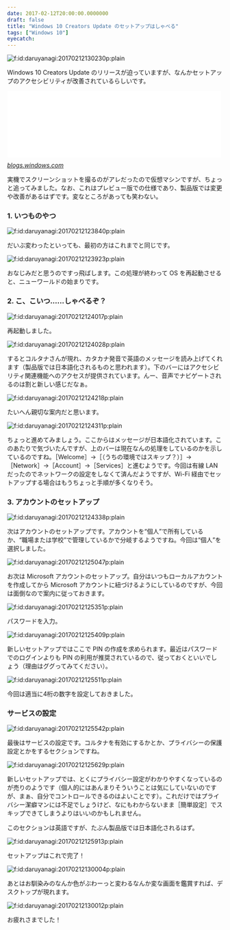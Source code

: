 ```yaml
---
date: 2017-02-12T20:00:00.0000000
draft: false
title: "Windows 10 Creators Update のセットアップはしゃべる"
tags: ["Windows 10"]
eyecatch: 
---
```

<p><span itemscope itemtype="http://schema.org/Photograph"><img src="20170212130230.png" alt="f:id:daruyanagi:20170212130230p:plain" title="f:id:daruyanagi:20170212130230p:plain" class="hatena-fotolife" itemprop="image"></span></p><p>Windows 10 Creators Update のリリースが迫っていますが、なんかセットアップのアクセシビリティが改善されているらしいです。</p><p><iframe src="//hatenablog-parts.com/embed?url=https%3A%2F%2Fblogs.windows.com%2Fwindowsexperience%2F2017%2F01%2F10%2Fcontinuing-commitment-privacy-windows-10%2F%23Cu336hmeoam3T8pB.97" title="Our continuing commitment to your privacy with Windows 10" class="embed-card embed-webcard" scrolling="no" frameborder="0" style="display: block; width: 100%; height: 155px; max-width: 500px; margin: 10px 0px;"></iframe><cite class="hatena-citation"><a href="https://blogs.windows.com/windowsexperience/2017/01/10/continuing-commitment-privacy-windows-10/#Cu336hmeoam3T8pB.97">blogs.windows.com</a></cite></p><p>実機でスクリーンショットを撮るのがアレだったので仮想マシンですが、ちょっと追ってみました。なお、これはプレビュー版での仕様であり、製品版では変更や改善があるはずです。変なところがあっても笑わない。</p>

<div class="section">
<h3>1. いつものやつ</h3>
<p><span itemscope itemtype="http://schema.org/Photograph"><img src="20170212123840.png" alt="f:id:daruyanagi:20170212123840p:plain" title="f:id:daruyanagi:20170212123840p:plain" class="hatena-fotolife" itemprop="image"></span></p><p>だいぶ変わったといっても、最初の方はこれまでと同じです。</p><p><span itemscope itemtype="http://schema.org/Photograph"><img src="20170212123923.png" alt="f:id:daruyanagi:20170212123923p:plain" title="f:id:daruyanagi:20170212123923p:plain" class="hatena-fotolife" itemprop="image"></span></p><p>おなじみだと思うのですっ飛ばします。この処理が終わって OS を再起動させると、ニューワールドの始まりです。</p>

</div>
<div class="section">
<h3>2. こ、こいつ……しゃべるぞ？</h3>
<p><span itemscope itemtype="http://schema.org/Photograph"><img src="20170212124017.png" alt="f:id:daruyanagi:20170212124017p:plain" title="f:id:daruyanagi:20170212124017p:plain" class="hatena-fotolife" itemprop="image"></span></p><p>再起動しました。</p><p><span itemscope itemtype="http://schema.org/Photograph"><img src="20170212124028.png" alt="f:id:daruyanagi:20170212124028p:plain" title="f:id:daruyanagi:20170212124028p:plain" class="hatena-fotolife" itemprop="image"></span></p><p>するとコルタナさんが現れ、カタカナ発音で英語のメッセージを読み上げてくれます（製品版では日本語化されるものと思われます）。下のバーにはアクセシビリティ関連機能へのアクセスが提供されています。んー、音声でナビゲートされるのは割と新しい感じだなぁ。</p><p><span itemscope itemtype="http://schema.org/Photograph"><img src="20170212124218.png" alt="f:id:daruyanagi:20170212124218p:plain" title="f:id:daruyanagi:20170212124218p:plain" class="hatena-fotolife" itemprop="image"></span></p><p>たいへん親切な案内だと思います。</p><p><span itemscope itemtype="http://schema.org/Photograph"><img src="20170212124311.png" alt="f:id:daruyanagi:20170212124311p:plain" title="f:id:daruyanagi:20170212124311p:plain" class="hatena-fotolife" itemprop="image"></span></p><p>ちょっと進めてみましょう。ここからはメッセージが日本語化されています。このあたりで気づいたんですが、上のバーは現在なんの処理をしているのかを示しているのですね。［Welcome］→［（うちの環境ではスキップ？）］→［Network］→［Account］→［Services］と進むようです。今回は有線 LAN だったのでネットワークの設定をしなくて済んだようですが、Wi-Fi 経由でセットアップする場合はもうちょっと手順が多くなりそう。</p>

</div>
<div class="section">
<h3>3. アカウントのセットアップ</h3>
<p><span itemscope itemtype="http://schema.org/Photograph"><img src="20170212124338.png" alt="f:id:daruyanagi:20170212124338p:plain" title="f:id:daruyanagi:20170212124338p:plain" class="hatena-fotolife" itemprop="image"></span></p><p>次はアカウントのセットアップです。アカウントを“個人”で所有しているか、“職場または学校”で管理しているかで分岐するようですね。今回は“個人”を選択しました。</p><p><span itemscope itemtype="http://schema.org/Photograph"><img src="20170212125047.png" alt="f:id:daruyanagi:20170212125047p:plain" title="f:id:daruyanagi:20170212125047p:plain" class="hatena-fotolife" itemprop="image"></span></p><p>お次は Microsoft アカウントのセットアップ。自分はいつもローカルアカウントを作成してから Microsoft アカウントに紐づけるようにしているのですが、今回は面倒なので案内に従っておきます。</p><p><span itemscope itemtype="http://schema.org/Photograph"><img src="20170212125351.png" alt="f:id:daruyanagi:20170212125351p:plain" title="f:id:daruyanagi:20170212125351p:plain" class="hatena-fotolife" itemprop="image"></span></p><p>パスワードを入力。</p><p><span itemscope itemtype="http://schema.org/Photograph"><img src="20170212125409.png" alt="f:id:daruyanagi:20170212125409p:plain" title="f:id:daruyanagi:20170212125409p:plain" class="hatena-fotolife" itemprop="image"></span></p><p>新しいセットアップではここで PIN の作成を求められます。最近はパスワードでのログインよりも PIN の利用が推奨されているので、従っておくといいでしょう（理由はググってみてください）。</p><p><span itemscope itemtype="http://schema.org/Photograph"><img src="20170212125511.png" alt="f:id:daruyanagi:20170212125511p:plain" title="f:id:daruyanagi:20170212125511p:plain" class="hatena-fotolife" itemprop="image"></span></p><p>今回は適当に4桁の数字を設定しておきました。</p>

</div>
<div class="section">
<h3>サービスの設定</h3>
<p><span itemscope itemtype="http://schema.org/Photograph"><img src="20170212125542.png" alt="f:id:daruyanagi:20170212125542p:plain" title="f:id:daruyanagi:20170212125542p:plain" class="hatena-fotolife" itemprop="image"></span></p><p>最後はサービスの設定です。コルタナを有効にするかとか、プライバシーの保護設定とかをするセクションですね。</p><p><span itemscope itemtype="http://schema.org/Photograph"><img src="20170212125629.png" alt="f:id:daruyanagi:20170212125629p:plain" title="f:id:daruyanagi:20170212125629p:plain" class="hatena-fotolife" itemprop="image"></span></p><p>新しいセットアップでは、とくにプライバシー設定がわかりやすくなっているのが売りのようです（個人的にはあんまりそういうことは気にしていないのですが、まぁ、自分でコントロールできるのはよいことです）。これだけではプライバシー潔癖マンには不足でしょうけど、なにもわからないまま［簡単設定］でスキップできてしまうよりはいいのかもしれません。</p><p>このセクションは英語ですが、たぶん製品版では日本語化されるはず。</p><p><span itemscope itemtype="http://schema.org/Photograph"><img src="20170212125913.png" alt="f:id:daruyanagi:20170212125913p:plain" title="f:id:daruyanagi:20170212125913p:plain" class="hatena-fotolife" itemprop="image"></span></p><p>セットアップはこれで完了！</p><p><span itemscope itemtype="http://schema.org/Photograph"><img src="20170212130004.png" alt="f:id:daruyanagi:20170212130004p:plain" title="f:id:daruyanagi:20170212130004p:plain" class="hatena-fotolife" itemprop="image"></span></p><p>あとはお馴染みのなんか色がぶわーっと変わるなんか変な画面を鑑賞すれば、デスクトップが現れます。</p><p><span itemscope itemtype="http://schema.org/Photograph"><img src="20170212130012.png" alt="f:id:daruyanagi:20170212130012p:plain" title="f:id:daruyanagi:20170212130012p:plain" class="hatena-fotolife" itemprop="image"></span></p><p>お疲れさまでした！</p>

</div>